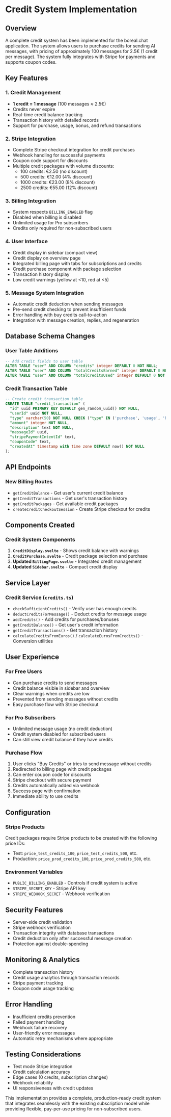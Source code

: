 # Credit System Implementation

## Overview

A complete credit system has been implemented for the boreal.chat application. The system allows users to purchase credits for sending AI messages, with pricing of approximately 100 messages for 2.5€ (1 credit per message). The system fully integrates with Stripe for payments and supports coupon codes.

## Key Features

### 1. Credit Management
- **1 credit = 1 message** (100 messages ≈ 2.5€)
- Credits never expire
- Real-time credit balance tracking
- Transaction history with detailed records
- Support for purchase, usage, bonus, and refund transactions

### 2. Stripe Integration
- Complete Stripe checkout integration for credit purchases
- Webhook handling for successful payments
- Coupon code support for discounts
- Multiple credit packages with volume discounts:
  - 100 credits: €2.50 (no discount)
  - 500 credits: €12.00 (4% discount)
  - 1000 credits: €23.00 (8% discount)
  - 2500 credits: €55.00 (12% discount)

### 3. Billing Integration
- System respects `BILLING_ENABLED` flag
- Disabled when billing is disabled
- Unlimited usage for Pro subscribers
- Credits only required for non-subscribed users

### 4. User Interface
- Credit display in sidebar (compact view)
- Credit display on overview page
- Integrated billing page with tabs for subscriptions and credits
- Credit purchase component with package selection
- Transaction history display
- Low credit warnings (yellow at <10, red at <5)

### 5. Message System Integration
- Automatic credit deduction when sending messages
- Pre-send credit checking to prevent insufficient funds
- Error handling with buy credits call-to-action
- Integration with message creation, replies, and regeneration

## Database Schema Changes

### User Table Additions
```sql
-- Add credit fields to user table
ALTER TABLE "user" ADD COLUMN "credits" integer DEFAULT 0 NOT NULL;
ALTER TABLE "user" ADD COLUMN "totalCreditsEarned" integer DEFAULT 0 NOT NULL;
ALTER TABLE "user" ADD COLUMN "totalCreditsUsed" integer DEFAULT 0 NOT NULL;
```

### Credit Transaction Table
```sql
-- Create credit transaction table
CREATE TABLE "credit_transaction" (
  "id" uuid PRIMARY KEY DEFAULT gen_random_uuid() NOT NULL,
  "userId" uuid NOT NULL,
  "type" varchar(50) NOT NULL CHECK ("type" IN ('purchase', 'usage', 'bonus', 'refund')),
  "amount" integer NOT NULL,
  "description" text NOT NULL,
  "messageId" uuid,
  "stripePaymentIntentId" text,
  "couponCode" text,
  "createdAt" timestamp with time zone DEFAULT now() NOT NULL
);
```

## API Endpoints

### New Billing Routes
- `getCreditBalance` - Get user's current credit balance
- `getCreditTransactions` - Get user's transaction history
- `getCreditPackages` - Get available credit packages
- `createCreditCheckoutSession` - Create Stripe checkout for credits

## Components Created

### Credit System Components
1. **`CreditDisplay.svelte`** - Shows credit balance with warnings
2. **`CreditPurchase.svelte`** - Credit package selection and purchase
3. **Updated `BillingPage.svelte`** - Integrated credit management
4. **Updated `Sidebar.svelte`** - Compact credit display

## Service Layer

### Credit Service (`credits.ts`)
- `checkSufficientCredits()` - Verify user has enough credits
- `deductCreditsForMessage()` - Deduct credits for message usage
- `addCredits()` - Add credits for purchases/bonuses
- `getCreditBalance()` - Get user's credit information
- `getCreditTransactions()` - Get transaction history
- `calculateCreditsFromEuros()` / `calculateEurosFromCredits()` - Conversion utilities

## User Experience

### For Free Users
- Can purchase credits to send messages
- Credit balance visible in sidebar and overview
- Clear warnings when credits are low
- Prevented from sending messages without credits
- Easy purchase flow with Stripe checkout

### For Pro Subscribers
- Unlimited message usage (no credit deduction)
- Credit system disabled for subscribed users
- Can still view credit balance if they have credits

### Purchase Flow
1. User clicks "Buy Credits" or tries to send message without credits
2. Redirected to billing page with credit packages
3. Can enter coupon code for discounts
4. Stripe checkout with secure payment
5. Credits automatically added via webhook
6. Success page with confirmation
7. Immediate ability to use credits

## Configuration

### Stripe Products
Credit packages require Stripe products to be created with the following price IDs:
- Test: `price_test_credits_100`, `price_test_credits_500`, etc.
- Production: `price_prod_credits_100`, `price_prod_credits_500`, etc.

### Environment Variables
- `PUBLIC_BILLING_ENABLED` - Controls if credit system is active
- `STRIPE_SECRET_KEY` - Stripe API key
- `STRIPE_WEBHOOK_SECRET` - Webhook verification

## Security Features

- Server-side credit validation
- Stripe webhook verification
- Transaction integrity with database transactions
- Credit deduction only after successful message creation
- Protection against double-spending

## Monitoring & Analytics

- Complete transaction history
- Credit usage analytics through transaction records
- Stripe payment tracking
- Coupon code usage tracking

## Error Handling

- Insufficient credits prevention
- Failed payment handling
- Webhook failure recovery
- User-friendly error messages
- Automatic retry mechanisms where appropriate

## Testing Considerations

- Test mode Stripe integration
- Credit calculation accuracy
- Edge cases (0 credits, subscription changes)
- Webhook reliability
- UI responsiveness with credit updates

This implementation provides a complete, production-ready credit system that integrates seamlessly with the existing subscription model while providing flexible, pay-per-use pricing for non-subscribed users.
